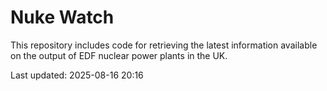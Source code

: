# Nuke Watch

This repository includes code for retrieving the latest information available on the output of EDF nuclear power plants in the UK.

Last updated: 2025-08-16 20:16
